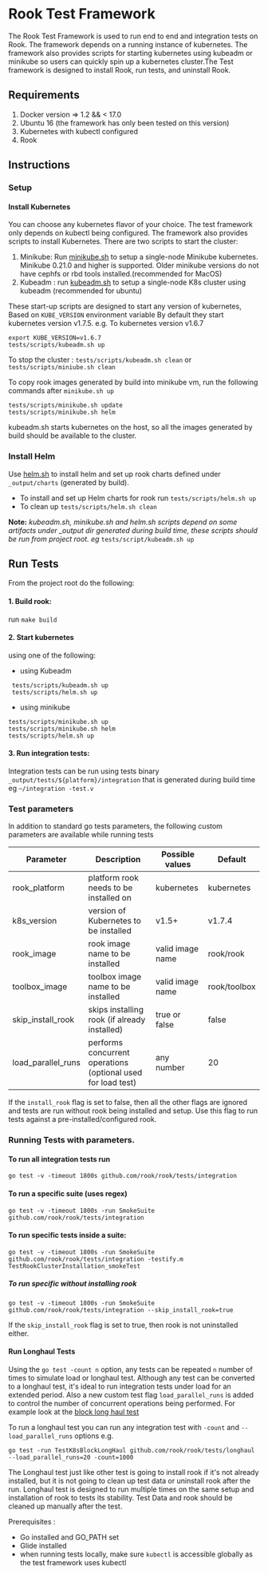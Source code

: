 # Rook Test Framework

The Rook Test Framework is used to run end to end and integration tests on Rook. The framework depends on a running instance of kubernetes. 
The framework also provides scripts for starting kubernetes using kubeadm or minikube so users can 
quickly spin up a kubernetes cluster.The Test framework is designed to install Rook, run tests, and uninstall Rook.

## Requirements

1. Docker version => 1.2 && < 17.0
2. Ubuntu 16 (the framework has only been tested on this version)
3. Kubernetes with kubectl configured
4. Rook

## Instructions

### Setup

#### Install Kubernetes
You can choose any kubernetes flavor of your choice.  The test framework only depends on kubectl being configured. 
The framework also provides scripts to install Kubernetes. There are two scripts to start the cluster:
1. Minikube: Run [minikube.sh](/tests/scripts/minikube.sh) to setup a single-node Minikube kubernetes. Minikube 0.21.0 and higher is supported. Older minikube versions do not have cephfs or rbd tools installed.(recommended for MacOS)
2. Kubeadm : run [kubeadm.sh](/tests/scripts/kubeadm.sh) to setup a single-node K8s cluster using kubeadm (recommended for ubuntu)

These start-up scripts are designed to start any version of kubernetes, Based on `KUBE_VERSION` environment variable
By default they start kubernetes version v1.7.5.
e.g. To kubernetes version v1.6.7
```
export KUBE_VERSION=v1.6.7
tests/scripts/kubeadm.sh up
```

To stop the cluster : `tests/scripts/kubeadm.sh clean` or `tests/scripts/miniube.sh clean`
  
To copy rook images generated by build into minikube vm, run the following commands after `minikube.sh up`
```
tests/scripts/minikube.sh update
tests/scripts/minikube.sh helm
```                                                                                        
kubeadm.sh starts kubernetes  on the host, so all the images generated by build should be available to the cluster.                                                                                          


### Install Helm
Use [helm.sh](/tests/scripts/helm.sh) to install helm and set up rook charts defined under `_output/charts` (generated by build). 
 - To install and set up Helm charts for rook run `tests/scripts/helm.sh up` 
 - To clean up `tests/scripts/helm.sh clean`

**Note:**  *kubeadm.sh, minikube.sh and helm.sh scripts depend on some artifacts under _output dir generated during build time, these scripts 
should be run from project root. eg* `tests/script/kubeadm.sh up`

## Run Tests
From the project root do the following:
#### 1. Build rook: 
 run `make build`

#### 2. Start kubernetes 
using one of the following:
   
   -  using Kubeadm  
   ```
    tests/scripts/kubeadm.sh up
    tests/scripts/helm.sh up  
  ```   
   - using minikube
   ```
   tests/scripts/minikube.sh up
   tests/scripts/minikube.sh helm
   tests/scripts/helm.sh up
   ```

#### 3. Run integration tests: 
Integration tests can be run using tests binary `_output/tests/${platform}/integration` that is generated during build time
eg ` ~/integration -test.v `
       

### Test parameters
In addition to standard go tests parameters, the following custom parameters are available while running tests

 Parameter | Description | Possible values | Default
 --- |--- | --- | ---
rook_platform| platform rook needs to be installed on  | kubernetes | kubernetes
k8s_version  | version of Kubernetes to be installed  | v1.5+  | v1.7.4
rook_image | rook image name to be installed | valid image name | rook/rook
toolbox_image | toolbox image name to be installed | valid image name | rook/toolbox
skip_install_rook | skips installing rook (if already installed) | true or false  | false
load_parallel_runs | performs concurrent operations (optional used for load test) | any number | 20

If the `install_rook` flag is set to false, then all the other flags are ignored
and tests are run without rook being installed and setup. Use this flag to run tests against
a pre-installed/configured rook.


### Running Tests with parameters.

#### To run all integration tests run 
```
go test -v -timeout 1800s github.com/rook/rook/tests/integration
```

#### To run a specific suite (uses regex)
```
go test -v -timeout 1800s -run SmokeSuite github.com/rook/rook/tests/integration
```

#### To run specific tests inside a suite:
```
go test -v -timeout 1800s -run SmokeSuite github.com/rook/rook/tests/integration -testify.m TestRookClusterInstallation_smokeTest

```

##### To run specific without installing rook
```
go test -v -timeout 1800s -run SmokeSuite github.com/rook/rook/tests/integration --skip_install_rook=true
```
If the `skip_install_rook` flag is set to true, then rook is not uninstalled either. 

#### Run Longhaul Tests
Using the `go test -count n` option, any tests can be repeated `n` number of times to simulate load or longhaul test. Although 
any test can be converted to a longhaul test, it's ideal to run integration tests under load for an extended period. Also a new custom test flag `load_parallel_runs` is added to control the number of concurrent operations being performed.
For example look at the [block long haul test](/tests/block/k8s/longhaul/basicBlockonghaul_test.go)
 
 To run a longhaul test you can run any integration test with `-count` and `--load_parallel_runs` options
 e.g.
 ```
 go test -run TestK8sBlockLongHaul github.com/rook/rook/tests/longhaul --load_parallel_runs=20 -count=1000
 ```
 The Longhaul test just like other test is going to install rook if it's not already installed, but it is not going to clean up test data or uninstall rook after the run. 
 Longhaul test is designed to run multiple times on the same setup and installation of rook to tests its stability. Test Data and rook should be cleaned up manually after the test.
 
 

Prerequisites :
* Go installed and GO_PATH set
* Glide installed 
* when running tests locally, make sure `kubectl` is accessible globally as the test framework uses kubectl 

